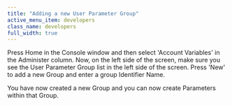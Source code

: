 ```yaml
---
title: "Adding a new User Parameter Group"
active_menu_item: developers
class_name: developers
full_width: true
---
```



Press Home in the Console window and then select 'Account Variables' in the Administer column. Now, on the left side of the screen, make sure you see the User Parameter Group list in the left side of the screen. Press 'New' to add a new Group and enter a group Identifier Name.

You have now created a new Group and you can now create Parameters within that Group.


